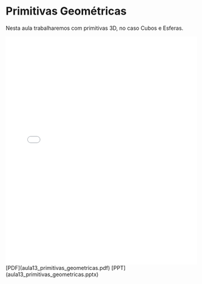 # Primitivas Geométricas

Nesta aula trabalharemos com primitivas 3D, no caso Cubos e Esferas.

<embed height="600" src="aula13_primitivas_geometricas.pdf" type="application/pdf" width="100%">
[PDF](aula13_primitivas_geometricas.pdf)
[PPT](aula13_primitivas_geometricas.pptx)
